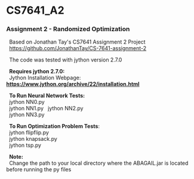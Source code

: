 # CS7641_A2

### **Assignment 2 - Randomized Optimization**  
 
&nbsp;&nbsp;Based on Jonathan Tay's CS7641 Assignment 2 Project  
&nbsp;&nbsp;https://github.com/JonathanTay/CS-7641-assignment-2  


&nbsp;&nbsp;The code was tested with jython version 2.7.0

&nbsp;&nbsp;**Requires jython 2.7.0:**  
&nbsp;&nbsp;Jython Installation Webpage: **https://www.jython.org/archive/22/installation.html**    

&nbsp;&nbsp;**To Run Neural Network Tests:**  
&nbsp;&nbsp;jython NN0.py  
&nbsp;&nbsp;jython NN1.py 
&nbsp;&nbsp;jython NN2.py  
&nbsp;&nbsp;jython NN3.py  


&nbsp;&nbsp;**To Run Optimization Problem Tests**:  
&nbsp;&nbsp;jython flipflip.py  
&nbsp;&nbsp;jython knapsack.py  
&nbsp;&nbsp;jython tsp.py  


&nbsp;&nbsp;**Note:**  
&nbsp;&nbsp;Change the path to your local directory where the ABAGAIL.jar is located before running the py files   
